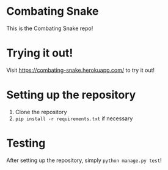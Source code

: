 # Combating Snake

This is the Combating Snake repo!

# Trying it out!
Visit https://combating-snake.herokuapp.com/ to try it out!

# Setting up the repository
1. Clone the repository
2. `pip install -r requirements.txt` if necessary

# Testing
After setting up the repository, simply `python manage.py test`!